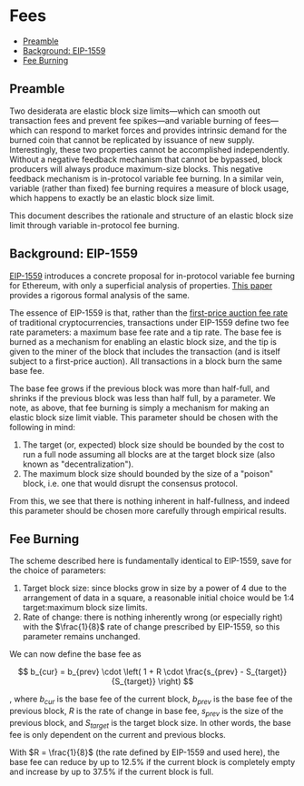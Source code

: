 Fees
===

- [Preamble](#preamble)
- [Background: EIP-1559](#background-eip-1559)
- [Fee Burning](#fee-burning)

## Preamble

Two desiderata are elastic block size limits—which can smooth out transaction fees and prevent fee spikes—and variable burning of fees—which can respond to market forces and provides intrinsic demand for the burned coin that cannot be replicated by issuance of new supply. Interestingly, these two properties cannot be accomplished independently. Without a negative feedback mechanism that cannot be bypassed, block producers will always produce maximum-size blocks. This negative feedback mechanism is in-protocol variable fee burning. In a similar vein, variable (rather than fixed) fee burning requires a measure of block usage, which happens to exactly be an elastic block size limit.

This document describes the rationale and structure of an elastic block size limit through variable in-protocol fee burning.

## Background: EIP-1559

[EIP-1559](https://eips.ethereum.org/EIPS/eip-1559) introduces a concrete proposal for in-protocol variable fee burning for Ethereum, with only a superficial analysis of properties. [This paper](http://timroughgarden.org/papers/eip1559.pdf) provides a rigorous formal analysis of the same.

The essence of EIP-1559 is that, rather than the [first-price auction fee rate](https://arxiv.org/abs/1901.06830) of traditional cryptocurrencies, transactions under EIP-1559 define two fee rate parameters: a maximum base fee rate and a tip rate. The base fee is burned as a mechanism for enabling an elastic block size, and the tip is given to the miner of the block that includes the transaction (and is itself subject to a first-price auction). All transactions in a block burn the same base fee.

The base fee grows if the previous block was more than half-full, and shrinks if the previous block was less than half full, by a parameter. We note, as above, that fee burning is simply a mechanism for making an elastic block size limit viable. This parameter should be chosen with the following in mind:
1. The target (or, expected) block size should be bounded by the cost to run a full node assuming all blocks are at the target block size (also known as "decentralization").
1. The maximum block size should bounded by the size of a "poison" block, i.e. one that would disrupt the consensus protocol.

From this, we see that there is nothing inherent in half-fullness, and indeed this parameter should be chosen more carefully through empirical results.

## Fee Burning

The scheme described here is fundamentally identical to EIP-1559, save for the choice of parameters:
1. Target block size: since blocks grow in size by a power of 4 due to the arrangement of data in a square, a reasonable initial choice would be 1:4 target:maximum block size limits.
1. Rate of change: there is nothing inherently wrong (or especially right) with the $\frac{1}{8}$ rate of change prescribed by EIP-1559, so this parameter remains unchanged.

We can now define the base fee as

$$
b_{cur} = b_{prev} \cdot \left( 1 + R \cdot \frac{s_{prev} - S_{target}}{S_{target}} \right)
$$

, where $b_{cur}$ is the base fee of the current block, $b_{prev}$ is the base fee of the previous block, $R$ is the rate of change in base fee, $s_{prev}$ is the size of the previous block, and $S_{target}$ is the target block size. In other words, the base fee is only dependent on the current and previous blocks.

With $R = \frac{1}{8}$ (the rate defined by EIP-1559 and used here), the base fee can reduce by up to $12.5\%$ if the current block is completely empty and increase by up to $37.5\%$ if the current block is full.
